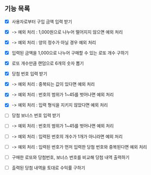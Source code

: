 ## 기능 목록

- [x] 사용자로부터 구입 금액 입력 받기
- [x] -> 예외 처리 : 1,000원으로 나누어 떨어지지 않으면 예외 처리
- [x] -> 예외 처리 : 양의 정수가 아닐 경우 예외 처리

- [x] 입력된 금액을 1,000으로 나누어 구매할 수 있는 로또 개수 구하기

- [x] 로또 개수만큼 랜덤으로 6개의 숫자 뽑기

- [x] 당첨 번호 입력 받기
- [x] -> 예외 처리 : 중복되는 값이 있다면 예외 처리
- [x] -> 예외 처리 : 번호의 범위가 1~45를 벗어나면 예외 처리
- [x] -> 예외 처리 : 입력 형식을 지키지 않았다면 예외 처리

- [ ] 당첨 보너스 번호 입력 받기
- [ ] -> 예외 처리 : 번호의 범위가 1~45를 벗어나면 예외 처리
- [ ] -> 예외 처리 : 입력된 번호의 개수가 1개가 아니라면 예외 처리
- [ ] -> 예외 처리 : 입력된 번호가 먼저 입력한 당첨 번호와 중복된다면 예외 처리

- [ ] 구매한 로또와 당첨번호, 보너스 번호를 비교해 당첨 내역 출력하기

- [ ] 출력된 당첨 내역을 토대로 수익률 구하기

